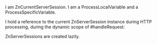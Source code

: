 I am ZnCurrentServerSession.I am a ProcessLocalVariable and a ProcessSpecificVariable.I hold a reference to the current ZnServerSession instance during HTTP processing, during the dynamic scope of #handleRequest:ZnServerSessions are created lazily.